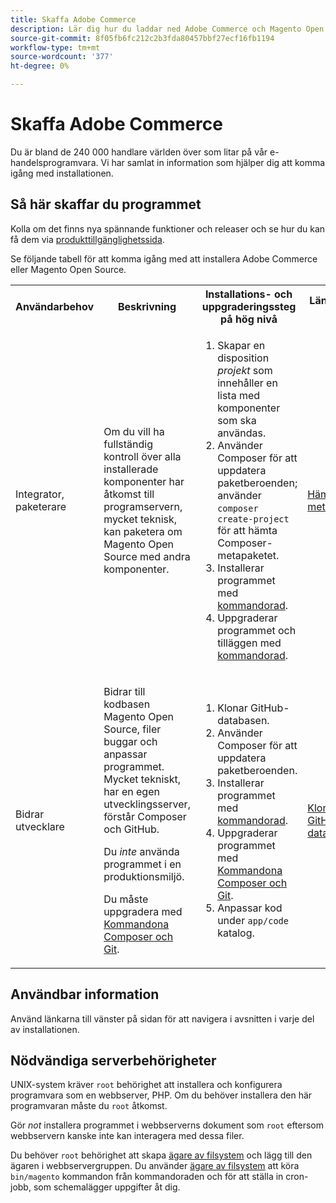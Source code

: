```yaml
---
title: Skaffa Adobe Commerce
description: Lär dig hur du laddar ned Adobe Commerce och Magento Open Source.
source-git-commit: 8f05fb6fc212c2b3fda80457bbf27ecf16fb1194
workflow-type: tm+mt
source-wordcount: '377'
ht-degree: 0%

---
```



# Skaffa Adobe Commerce

Du är bland de 240 000 handlare världen över som litar på vår e-handelsprogramvara. Vi har samlat in information som hjälper dig att komma igång med installationen.

## Så här skaffar du programmet

Kolla om det finns nya spännande funktioner och releaser och se hur du kan få dem via [produkttillgänglighetssida](https://devdocs.magento.com/release/availability.html).

Se följande tabell för att komma igång med att installera Adobe Commerce eller Magento Open Source.

<table>
    <tbody>
        <tr>
            <th>Användarbehov</th>
            <th>Beskrivning</th>
            <th>Installations- och uppgraderingssteg på hög nivå</th>
            <th>Länken Kom igång</th>
        </tr>
    <tr>
        <td><p>Integrator, paketerare</p></td>
        <td><p>Om du vill ha fullständig kontroll över alla installerade komponenter har åtkomst till programservern, mycket teknisk, kan paketera om Magento Open Source med andra komponenter.</p>
        </td>
        <td><ol><li>Skapar en disposition <em>projekt</em> som innehåller en lista med komponenter som ska användas.</li>
            <li>Använder Composer för att uppdatera paketberoenden; använder <code>composer create-project</code> för att hämta Composer-metapaketet.</li>
            <li>Installerar programmet med <a href="../advanced.md">kommandorad</a>.</li>
        <li>Uppgraderar programmet och tilläggen med  <a href="../../upgrade/implementation/perform-upgrade.md">kommandorad</a>.</li></ol></td>
        <td><p><a href="../composer.md">Hämta metapackage</a></p></td>
    </tr>
    <tr>
        <td><p>Bidrar utvecklare</p></td>
        <td><p>Bidrar till kodbasen Magento Open Source, filer buggar och anpassar programmet. Mycket tekniskt, har en egen utvecklingsserver, förstår Composer och GitHub.</p>
            <p>Du <em>inte</em> använda programmet i en produktionsmiljö.</p>
      <p>Du måste uppgradera med <a href="../../upgrade/developer/git-installs.md">Kommandona Composer och Git</a>.</p></td>
        <td><ol><li>Klonar GitHub-databasen.</li>
            <li>Använder Composer för att uppdatera paketberoenden.</li>
            <li>Installerar programmet med <a href="../advanced.md">kommandorad</a>.</li>
            <li>Uppgraderar programmet med <a href="../../upgrade/developer/git-installs.md">Kommandona Composer och Git</a>.</li>
            <li>Anpassar kod under <code>app/code</code> katalog.</li></ol></td>
        <td><p><a href="https://developer.adobe.com/commerce/contributor/guides/install/clone-repository/">Klona GitHub-databasen</a></p></td>
    </tr>
    </tbody>
</table>

## Användbar information

Använd länkarna till vänster på sidan för att navigera i avsnitten i varje del av installationen.

## Nödvändiga serverbehörigheter

UNIX-system kräver `root` behörighet att installera och konfigurera programvara som en webbserver, PHP. Om du behöver installera den här programvaran måste du `root` åtkomst.

Gör *not* installera programmet i webbserverns dokument som `root` eftersom webbservern kanske inte kan interagera med dessa filer.

Du behöver `root` behörighet att skapa [ägare av filsystem](file-system/overview.md) och lägg till den ägaren i webbservergruppen. Du använder [ägare av filsystem](https://glossary.magento.com/magento-file-system-owner) att köra `bin/magento` kommandon från kommandoraden och för att ställa in cron-jobb, som schemalägger uppgifter åt dig.
